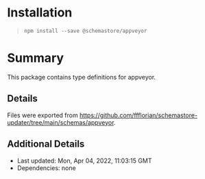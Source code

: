# Installation
> `npm install --save @schemastore/appveyor`

# Summary
This package contains type definitions for appveyor.

## Details
Files were exported from https://github.com/ffflorian/schemastore-updater/tree/main/schemas/appveyor.

## Additional Details
* Last updated: Mon, Apr 04, 2022, 11:03:15 GMT
* Dependencies: none
